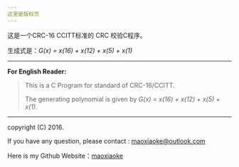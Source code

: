 ```yaml
---
这里是版权页
---
```

这是一个CRC-16 CCITT标准的 CRC 校验C程序。

生成式是：*G(x) = x(16) + x(12) + x(5) + x(1)*

---
**For English Reader:**
>This is a C Program for standard of CRC-16/CCITT.
>
>The generating polynomial is given by *G(x) = x(16) + x(12) + x(5) + x(1)*.

---
copyright (C) 2016.

If you have any question, please contact : maoxiaoke@outlook.com

Here is my Github Website：[maoxiaoke](https://github.com/maoxiaoke)
